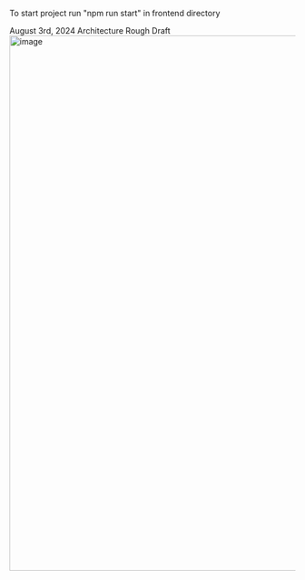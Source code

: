 To start project run "npm run start" in frontend directory

August 3rd, 2024
Architecture Rough Draft
<img width="942" alt="image" src="https://github.com/user-attachments/assets/aef2a8c3-116d-4e36-a1dc-7ef5a5520241">
